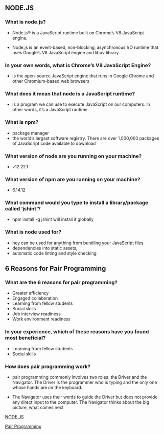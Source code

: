 ## NODE.JS 

### What is node.js?

- Node.js® is a JavaScript runtime built on Chrome’s V8 JavaScript engine.

- Node.js is an event-based, non-blocking, asynchronous I/O runtime that uses Google’s V8 JavaScript engine and libuv library.



### In your own words, what is Chrome’s V8 JavaScript Engine?

- is the open-source JavaScript engine that runs in Google Chrome and other Chromium-based web browsers 



### What does it mean that node is a JavaScript runtime?

-  is a program we can use to execute JavaScript on our computers. In other words, it’s a JavaScript runtime.

### What is npm?

- package manager 
- the world’s largest software registry. There are over 1,000,000 packages of JavaScript code available to download



### What version of node are you running on your machine?

- v12.22.1


### What version of npm are you running on your machine?

- 6.14.12


### What command would you type to install a library/package called ‘jshint’?



- npm install -g jshint 
will install it globally 


### What is node used for?
- hey can be used for anything from bundling your JavaScript files  
- dependencies into static assets,
- automatic code linting and style checking 







## 6 Reasons for Pair Programming 

### What are the 6 reasons for pair programming?

- Greater efficiency
- Engaged collaboration
- Learning from fellow students
- Social skills
- Job interview readiness
- Work environment readiness

### In your experience, which of these reasons have you found most beneficial?

- Learning from fellow students
- Social skills



### How does pair programming work?

- pair programming commonly involves two roles: the Driver and the Navigator. The Driver is the programmer who is typing and the only one whose hands are on the keyboard. 

- The Navigator uses their words to guide the Driver but does not provide any direct input to the computer. The Navigator thinks about the big picture, what comes next

[NODE.JS](https://www.sitepoint.com/an-introduction-to-node-js/)

[Pair Programming](https://www.codefellows.org/blog/6-reasons-for-pair-programming/)
